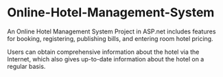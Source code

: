 # Online-Hotel-Management-System

An Online Hotel Management System Project in ASP.net includes features for booking, registering, publishing bills, and entering room hotel pricing.

Users can obtain comprehensive information about the hotel via the Internet, which also gives up-to-date information about the hotel on a regular basis.

